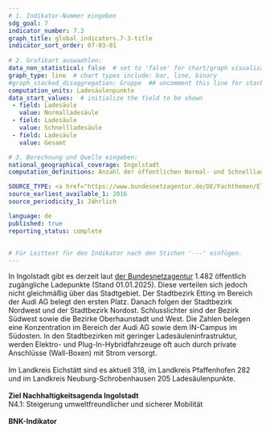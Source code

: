 ```yaml
---
# 1. Indikator-Nummer eingeben 
sdg_goal: 7 
indicator_number: 7.3
graph_title: global_indicators.7-3-title
indicator_sort_order: 07-03-01
 
# 2. Grafikart auswaehlen: 
data_non_statistical: false  # set to 'false' for chart/graph visualization 
graph_type: line  # chart types include: bar, line, binary 
#graph_stacked_disaggregation: Gruppe  ## uncomment this line for stacked bars. eplace 'Geschlecht' with the field of aggregation. 
computation_units: Ladesäulenpunkte 
data_start_values:  # initialize the field to be shown  
 - field: Ladesäule 
   value: Normalladesäule 
 - field: Ladesäule 
   value: Schnellladesäule
 - field: Ladesäule 
   value: Gesamt  

# 3. Berechnung und Quelle eingeben: 
national_geographical_coverage: Ingolstadt 
computation_definitions: Anzahl der öffentlichen Normal- und Schnellladepunkte ab 3,7 kW

SOURCE_TYPE: <a href="https://www.bundesnetzagentur.de/DE/Fachthemen/ElektrizitaetundGas/E-Mobilitaet/Ladesaeulenkarte/start.html">Bundesnetzagentur - Ladesäuleninfrastruktur</a> # data source  
source_earliest_available_1: 2016
source_periodicity_1: Jährlich

language: de   
published: true 
reporting_status: complete
 
 
# Für Leittext für den Indikator nach den Stichen '---' einfügen. 
---
```

In Ingolstadt gibt es derzeit laut <a href="https://www.bundesnetzagentur.de/DE/Fachthemen/ElektrizitaetundGas/E-Mobilitaet/Ladesaeulenkarte/start.html">der Bundesnetzagentur</a> 1.482 öffentlich 
zugängliche Ladepunkte (Stand 01.01.2025). Diese verteilen sich jedoch nicht gleichmäßig über das Stadtgebiet. Der Stadtbezirk Etting im Bereich der Audi AG belegt den ersten Platz. 
Danach folgen der Stadtbezirk Nordwest und der Stadtbezirk Nordost. Schlusslichter sind der Bezirk Südwest sowie die Bezirke Oberhaunstadt und West. Die Zahlen belegen eine Konzentration 
im Bereich der Audi AG sowie dem IN-Campus im Südosten. In den Stadtbezirken mit geringer Ladesäuleninfrastruktur, werden Elektro- und Plug-In-Hybridfahrzeuge oft auch durch private Anschlüsse (Wall-Boxen) 
mit Strom versorgt.<br>
<br>
Im Landkreis Eichstätt sind es aktuell 318, im Landkreis Pfaffenhofen 282 und im Landkreis Neuburg-Schrobenhausen 205 Ladesäulenpunkte.<br>
<br>
<b>Ziel Nachhaltigkeitsagenda Ingolstadt</b><br>
N4.1: Steigerung umweltfreundlicher und sicherer Mobilität<br>
<br>
<b>BNK-Indikator</b>
